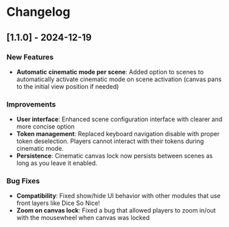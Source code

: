 # Changelog

## [1.1.0] - 2024-12-19

### New Features
- **Automatic cinematic mode per scene**: Added option to scenes to automatically activate cinematic mode on scene activation (canvas pans to the initial view position if needed)

### Improvements
- **User interface**: Enhanced scene configuration interface with clearer and more concise option
- **Token management**: Replaced keyboard navigation disable with proper token deselection. Players cannot interact with their tokens during cinematic mode.
- **Persistence**: Cinematic canvas lock now persists between scenes as long as you leave it enabled.

### Bug Fixes
- **Compatibility**: Fixed show/hide UI behavior with other modules that use front layers like Dice So Nice!
- **Zoom on canvas lock**: Fixed a bug that allowed players to zoom in/out with the mousewheel when canvas was locked

